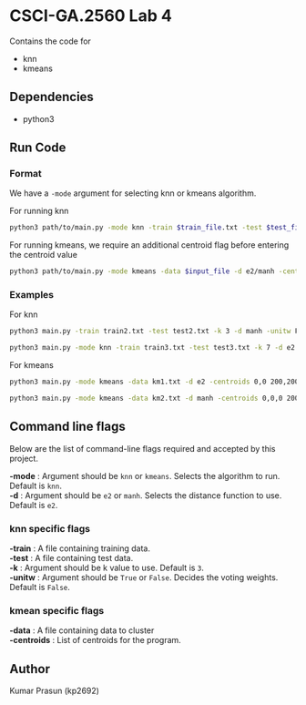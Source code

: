 # CSCI-GA.2560 Lab 4

Contains the code for

* knn
* kmeans

## Dependencies

* python3

## Run Code

### Format

We have a `-mode` argument for selecting knn or kmeans algorithm.

For running knn

```bash
python3 path/to/main.py -mode knn -train $train_file.txt -test $test_file.txt -k k_value -d e2/manh -unitw True/False
```

For running kmeans, we require an additional centroid flag before entering the centroid value

```bash
python3 path/to/main.py -mode kmeans -data $input_file -d e2/manh -centroids a,b,c d,e,f
```

### Examples

For knn

```bash
python3 main.py -train train2.txt -test test2.txt -k 3 -d manh -unitw False 
```

```bash
python3 main.py -mode knn -train train3.txt -test test3.txt -k 7 -d e2 -unitw True
```

For kmeans

```bash
python3 main.py -mode kmeans -data km1.txt -d e2 -centroids 0,0 200,200 500,500
```

```bash
python3 main.py -mode kmeans -data km2.txt -d manh -centroids 0,0,0 200,200,200 500,500,500
```

## Command line flags

Below are the list of command-line flags required and accepted by this project.

**-mode** : Argument should be `knn` or `kmeans`. Selects the algorithm to run. Default is `knn`.  
**-d** : Argument should be `e2` or `manh`. Selects the distance function to use. Default is `e2`.

### knn specific flags

**-train** : A file containing training data.  
**-test** : A file containing test data.  
**-k** : Argument should be k value to use. Default is `3`.  
**-unitw** : Argument should be `True` or `False`. Decides the voting weights. Default is `False`.  

### kmean specific flags

**-data** : A file containing data to cluster  
**-centroids** : List of centroids for the program. 

## Author

Kumar Prasun (kp2692)